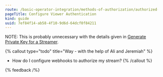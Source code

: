 ```yaml
---
route: /basic-operator-integration/methods-of-authorization/authorized-vs-public-streams/configure-viewer-authentication
pageTitle: Configure Viewer Authentication
kind: guide
uuid: 7ef84f14-ab58-4f10-9d6d-64dcf0f84211
---
```


NOTE: This is probably unnecessary with the details given in [Generate Private Key for a Streamer](/docs/basic-operator-integration/methods-of-authorization/authorized-vs-public-streams/generate-private-key-for-a-streamer).

{% callout type="todo" title="Way - with the help of Ali and Jeremiah" %}
- How do I configure webhooks to authorize my stream?
{% /callout %}

{% feedback /%}